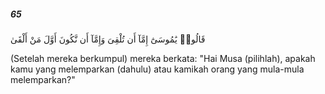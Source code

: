 ##### 65

<span class="ayah">قَالُوا۟ يَٰمُوسَىٰٓ إِمَّآ أَن تُلْقِىَ وَإِمَّآ أَن نَّكُونَ أَوَّلَ مَنْ أَلْقَىٰ</span>

<span class="ayah_translation">(Setelah mereka berkumpul) mereka berkata: "Hai Musa (pilihlah), apakah kamu yang melemparkan (dahulu) atau kamikah orang yang mula-mula melemparkan?"</span>
